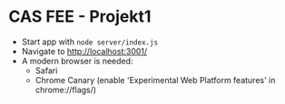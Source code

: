 # CAS FEE - Projekt1

* Start app with ``node server/index.js``
* Navigate to [http://localhost:3001/](http://localhost:3001/)
* A modern browser is needed: 
  * Safari
  * Chrome Canary (enable 'Experimental Web Platform features' in chrome://flags/)
